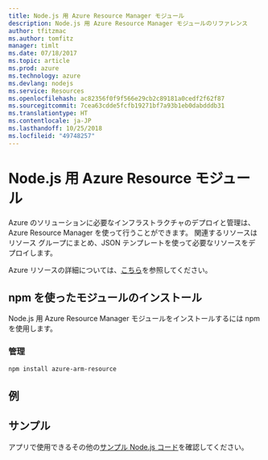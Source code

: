 ```yaml
---
title: Node.js 用 Azure Resource Manager モジュール
description: Node.js 用 Azure Resource Manager モジュールのリファレンス
author: tfitzmac
ms.author: tomfitz
manager: timlt
ms.date: 07/18/2017
ms.topic: article
ms.prod: azure
ms.technology: azure
ms.devlang: nodejs
ms.service: Resources
ms.openlocfilehash: ac82356f0f9f566e29cb2c89181a0cedf2f62f87
ms.sourcegitcommit: 7cea63cdde5fcfb19271bf7a93b1eb0dabdddb31
ms.translationtype: HT
ms.contentlocale: ja-JP
ms.lasthandoff: 10/25/2018
ms.locfileid: "49748257"
---
```

# <a name="azure-resource-modules-for-nodejs"></a>Node.js 用 Azure Resource モジュール

Azure のソリューションに必要なインフラストラクチャのデプロイと管理は、Azure Resource Manager を使って行うことができます。 関連するリソースはリソース グループにまとめ、JSON テンプレートを使って必要なリソースをデプロイします。

Azure リソースの詳細については、[こちら](https://docs.microsoft.com/azure/azure-resource-manager/)を参照してください。

## <a name="install-the-modules-with-npm"></a>npm を使ったモジュールのインストール

Node.js 用 Azure Resource Manager モジュールをインストールするには npm を使用します。

### <a name="management"></a>管理

```bash
npm install azure-arm-resource
```

## <a name="example"></a>例

## <a name="samples"></a>サンプル

アプリで使用できるその他の[サンプル Node.js コード](https://azure.microsoft.com/resources/samples/?platform=nodejs)を確認してください。
